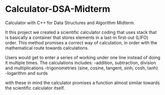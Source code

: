 # Calculator-DSA-Midterm
Calculator with C++ for Data Structures and Algorithm Midterm.

It this project we created a scientific calculator coding that uses stack that is basically a container that stores elements in a last-in first-out (LIFO) order.
This method promises a correct way of calculation, in order with the mathematical route towards calculations.

Users would get to enter a series of working under one line instead of doing it multiple times. 
The calculations includes:
-addition, subtraction, division and multiplications
-trigonometries (sine, cosine, tangent, sinh, cosh, tanh)
-logarithm and surds

with these in mind the calculator promises a function almost similar towards the scientific calculator itself.
